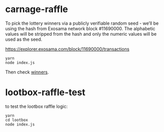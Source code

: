 # carnage-raffle

To pick the lottery winners via a publicly verifiable random seed - we’ll be using the hash from Exosama network block #11690000. The alphabetic values will be stripped from the hash and only the numeric values will be used as the seed.

https://explorer.exosama.com/block/11690000/transactions

```
yarn
node index.js
```

Then check [winners](./winners.json).

# lootbox-raffle-test

to test the lootbox raffle logic:

```
yarn
cd lootbox
node index.js

```
